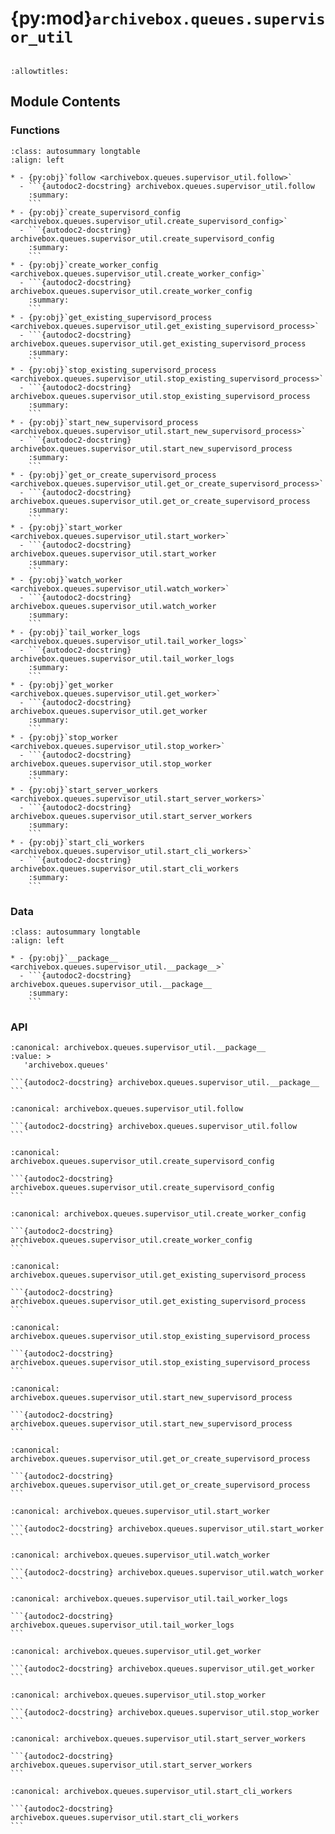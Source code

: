 # {py:mod}`archivebox.queues.supervisor_util`

```{py:module} archivebox.queues.supervisor_util
```

```{autodoc2-docstring} archivebox.queues.supervisor_util
:allowtitles:
```

## Module Contents

### Functions

````{list-table}
:class: autosummary longtable
:align: left

* - {py:obj}`follow <archivebox.queues.supervisor_util.follow>`
  - ```{autodoc2-docstring} archivebox.queues.supervisor_util.follow
    :summary:
    ```
* - {py:obj}`create_supervisord_config <archivebox.queues.supervisor_util.create_supervisord_config>`
  - ```{autodoc2-docstring} archivebox.queues.supervisor_util.create_supervisord_config
    :summary:
    ```
* - {py:obj}`create_worker_config <archivebox.queues.supervisor_util.create_worker_config>`
  - ```{autodoc2-docstring} archivebox.queues.supervisor_util.create_worker_config
    :summary:
    ```
* - {py:obj}`get_existing_supervisord_process <archivebox.queues.supervisor_util.get_existing_supervisord_process>`
  - ```{autodoc2-docstring} archivebox.queues.supervisor_util.get_existing_supervisord_process
    :summary:
    ```
* - {py:obj}`stop_existing_supervisord_process <archivebox.queues.supervisor_util.stop_existing_supervisord_process>`
  - ```{autodoc2-docstring} archivebox.queues.supervisor_util.stop_existing_supervisord_process
    :summary:
    ```
* - {py:obj}`start_new_supervisord_process <archivebox.queues.supervisor_util.start_new_supervisord_process>`
  - ```{autodoc2-docstring} archivebox.queues.supervisor_util.start_new_supervisord_process
    :summary:
    ```
* - {py:obj}`get_or_create_supervisord_process <archivebox.queues.supervisor_util.get_or_create_supervisord_process>`
  - ```{autodoc2-docstring} archivebox.queues.supervisor_util.get_or_create_supervisord_process
    :summary:
    ```
* - {py:obj}`start_worker <archivebox.queues.supervisor_util.start_worker>`
  - ```{autodoc2-docstring} archivebox.queues.supervisor_util.start_worker
    :summary:
    ```
* - {py:obj}`watch_worker <archivebox.queues.supervisor_util.watch_worker>`
  - ```{autodoc2-docstring} archivebox.queues.supervisor_util.watch_worker
    :summary:
    ```
* - {py:obj}`tail_worker_logs <archivebox.queues.supervisor_util.tail_worker_logs>`
  - ```{autodoc2-docstring} archivebox.queues.supervisor_util.tail_worker_logs
    :summary:
    ```
* - {py:obj}`get_worker <archivebox.queues.supervisor_util.get_worker>`
  - ```{autodoc2-docstring} archivebox.queues.supervisor_util.get_worker
    :summary:
    ```
* - {py:obj}`stop_worker <archivebox.queues.supervisor_util.stop_worker>`
  - ```{autodoc2-docstring} archivebox.queues.supervisor_util.stop_worker
    :summary:
    ```
* - {py:obj}`start_server_workers <archivebox.queues.supervisor_util.start_server_workers>`
  - ```{autodoc2-docstring} archivebox.queues.supervisor_util.start_server_workers
    :summary:
    ```
* - {py:obj}`start_cli_workers <archivebox.queues.supervisor_util.start_cli_workers>`
  - ```{autodoc2-docstring} archivebox.queues.supervisor_util.start_cli_workers
    :summary:
    ```
````

### Data

````{list-table}
:class: autosummary longtable
:align: left

* - {py:obj}`__package__ <archivebox.queues.supervisor_util.__package__>`
  - ```{autodoc2-docstring} archivebox.queues.supervisor_util.__package__
    :summary:
    ```
````

### API

````{py:data} __package__
:canonical: archivebox.queues.supervisor_util.__package__
:value: >
   'archivebox.queues'

```{autodoc2-docstring} archivebox.queues.supervisor_util.__package__
```

````

````{py:function} follow(file, sleep_sec=0.1) -> typing.Iterator[str]
:canonical: archivebox.queues.supervisor_util.follow

```{autodoc2-docstring} archivebox.queues.supervisor_util.follow
```
````

````{py:function} create_supervisord_config()
:canonical: archivebox.queues.supervisor_util.create_supervisord_config

```{autodoc2-docstring} archivebox.queues.supervisor_util.create_supervisord_config
```
````

````{py:function} create_worker_config(daemon)
:canonical: archivebox.queues.supervisor_util.create_worker_config

```{autodoc2-docstring} archivebox.queues.supervisor_util.create_worker_config
```
````

````{py:function} get_existing_supervisord_process()
:canonical: archivebox.queues.supervisor_util.get_existing_supervisord_process

```{autodoc2-docstring} archivebox.queues.supervisor_util.get_existing_supervisord_process
```
````

````{py:function} stop_existing_supervisord_process()
:canonical: archivebox.queues.supervisor_util.stop_existing_supervisord_process

```{autodoc2-docstring} archivebox.queues.supervisor_util.stop_existing_supervisord_process
```
````

````{py:function} start_new_supervisord_process(daemonize=False)
:canonical: archivebox.queues.supervisor_util.start_new_supervisord_process

```{autodoc2-docstring} archivebox.queues.supervisor_util.start_new_supervisord_process
```
````

````{py:function} get_or_create_supervisord_process(daemonize=False)
:canonical: archivebox.queues.supervisor_util.get_or_create_supervisord_process

```{autodoc2-docstring} archivebox.queues.supervisor_util.get_or_create_supervisord_process
```
````

````{py:function} start_worker(supervisor, daemon, lazy=False)
:canonical: archivebox.queues.supervisor_util.start_worker

```{autodoc2-docstring} archivebox.queues.supervisor_util.start_worker
```
````

````{py:function} watch_worker(supervisor, daemon_name, interval=5)
:canonical: archivebox.queues.supervisor_util.watch_worker

```{autodoc2-docstring} archivebox.queues.supervisor_util.watch_worker
```
````

````{py:function} tail_worker_logs(log_path: str)
:canonical: archivebox.queues.supervisor_util.tail_worker_logs

```{autodoc2-docstring} archivebox.queues.supervisor_util.tail_worker_logs
```
````

````{py:function} get_worker(supervisor, daemon_name)
:canonical: archivebox.queues.supervisor_util.get_worker

```{autodoc2-docstring} archivebox.queues.supervisor_util.get_worker
```
````

````{py:function} stop_worker(supervisor, daemon_name)
:canonical: archivebox.queues.supervisor_util.stop_worker

```{autodoc2-docstring} archivebox.queues.supervisor_util.stop_worker
```
````

````{py:function} start_server_workers(host='0.0.0.0', port='8000', daemonize=False)
:canonical: archivebox.queues.supervisor_util.start_server_workers

```{autodoc2-docstring} archivebox.queues.supervisor_util.start_server_workers
```
````

````{py:function} start_cli_workers(watch=False)
:canonical: archivebox.queues.supervisor_util.start_cli_workers

```{autodoc2-docstring} archivebox.queues.supervisor_util.start_cli_workers
```
````
